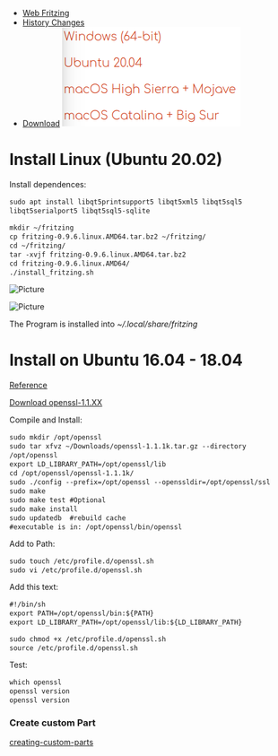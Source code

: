 


* [Web Fritzing](https://fritzing.org/)
* [History Changes](https://fritzing.org/download/history-changes/)
* [Download](https://fritzing.org/download/)
![Picture](/images/05.png)


# Install Linux (Ubuntu 20.02)

Install dependences:
```console
sudo apt install libqt5printsupport5 libqt5xml5 libqt5sql5 libqt5serialport5 libqt5sql5-sqlite
```

```console
mkdir ~/fritzing
cp fritzing-0.9.6.linux.AMD64.tar.bz2 ~/fritzing/
cd ~/fritzing/
tar -xvjf fritzing-0.9.6.linux.AMD64.tar.bz2
cd fritzing-0.9.6.linux.AMD64/
./install_fritzing.sh
```

![Picture](/images/06.png)

![Picture](/images/07.png)


The Program is installed into _~/.local/share/fritzing_


# Install on Ubuntu 16.04 - 18.04
[Reference](https://askubuntu.com/questions/1126893/how-to-install-openssl-1-1-1-and-libssl-package)


[Download openssl-1.1.XX](https://www.openssl.org/source/)

Compile and Install:
```console
sudo mkdir /opt/openssl
sudo tar xfvz ~/Downloads/openssl-1.1.1k.tar.gz --directory /opt/openssl
export LD_LIBRARY_PATH=/opt/openssl/lib
cd /opt/openssl/openssl-1.1.1k/
sudo ./config --prefix=/opt/openssl --openssldir=/opt/openssl/ssl
sudo make
sudo make test #Optional
sudo make install
sudo updatedb  #rebuild cache
#executable is in: /opt/openssl/bin/openssl
```

Add to Path:
```console
sudo touch /etc/profile.d/openssl.sh
sudo vi /etc/profile.d/openssl.sh
```
Add this text:
```console
#!/bin/sh
export PATH=/opt/openssl/bin:${PATH}
export LD_LIBRARY_PATH=/opt/openssl/lib:${LD_LIBRARY_PATH}
```

```console
sudo chmod +x /etc/profile.d/openssl.sh
source /etc/profile.d/openssl.sh
```

Test:
```console
which openssl
openssl version
openssl version
```

### Create custom Part
[creating-custom-parts](https://fritzing.org/learning/tutorials/creating-custom-parts)


